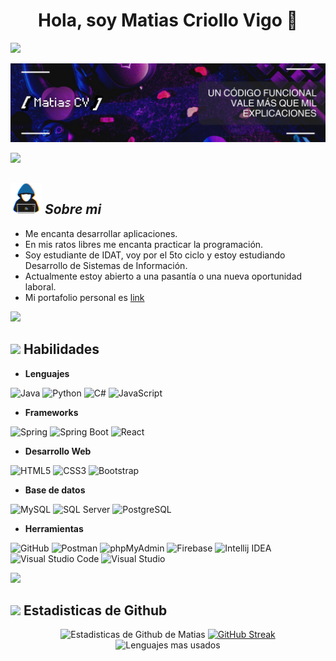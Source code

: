 <h1 align="center"><b>Hola, soy Matias Criollo Vigo 👋</b></h1>

<img src="https://user-images.githubusercontent.com/73097560/115834477-dbab4500-a447-11eb-908a-139a6edaec5c.gif">

![banner](https://github.com/MatiasCV27/MatiasCV27/blob/main/assets/GithubBanner.png)

<img src="https://user-images.githubusercontent.com/73097560/115834477-dbab4500-a447-11eb-908a-139a6edaec5c.gif">

## <picture><img src = "https://github.com/0xAbdulKhalid/0xAbdulKhalid/raw/main/assets/mdImages/about_me.gif" width = 50px></picture> *Sobre mi*

- Me encanta desarrollar aplicaciones.
- En mis ratos libres me encanta practicar la programación.
- Soy estudiante de IDAT, voy por el 5to ciclo y estoy estudiando Desarrollo de Sistemas de Información.
- Actualmente estoy abierto a una pasantía o una nueva oportunidad laboral.
- Mi portafolio personal es [link](https://portafoliofinal-matiascv.000webhostapp.com/)

<img src="https://user-images.githubusercontent.com/73097560/115834477-dbab4500-a447-11eb-908a-139a6edaec5c.gif">

## <img src="https://media2.giphy.com/media/QssGEmpkyEOhBCb7e1/giphy.gif?cid=ecf05e47a0n3gi1bfqntqmob8g9aid1oyj2wr3ds3mg700bl&rid=giphy.gif" width ="25"><b> Habilidades</b>

- **Lenguajes**

![Java](https://img.shields.io/badge/Java-white?style=for-the-badge&logoColor=white)
![Python](https://img.shields.io/badge/Python%20-%2314354C.svg?style=for-the-badge&logo=python&logoColor=white)
![C#](https://img.shields.io/badge/%20C%23-%23512BD4?logo=csharp&style=for-the-badge&logoColor=white)
![JavaScript](https://img.shields.io/badge/JavaScript%20-%23F7DF1E.svg?style=for-the-badge&logo=javascript&logoColor=black)

- **Frameworks**

![Spring](https://img.shields.io/badge/Spring-%236DB33F?style=for-the-badge&logo=spring&logoColor=white)
![Spring Boot](https://img.shields.io/badge/Spring%20Boot-%236DB33F?style=for-the-badge&logo=springboot&logoColor=white)
![React](https://img.shields.io/badge/React-%2361DAFB?style=for-the-badge&logo=react&logoColor=black)

- **Desarrollo Web**

![HTML5](https://img.shields.io/badge/HTML5%20-%23E34F26.svg?style=for-the-badge&logo=html5&logoColor=white)
![CSS3](https://img.shields.io/badge/CSS%20-%231572B6.svg?style=for-the-badge&logo=css3&logoColor=white)
![Bootstrap](https://img.shields.io/badge/Bootstrap-%237952B3?style=for-the-badge&logo=bootstrap&logoColor=white)

- **Base de datos**

![MySQL](https://img.shields.io/badge/MySQL-%234479A1?style=for-the-badge&logo=css3&logo=mysql&logoColor=white)
![SQL Server](https://img.shields.io/badge/SQL%20Server-%23CC2927?style=for-the-badge&logo=microsoftsqlserver&logoColor=white)
![PostgreSQL](https://img.shields.io/badge/PostgreSQL-%234169E1?style=for-the-badge&logo=postgresql&logoColor=white)

- **Herramientas**

![GitHub](https://img.shields.io/badge/github-%23121011.svg?style=for-the-badge&logo=github&logoColor=white)
![Postman](https://img.shields.io/badge/Postman-black?style=for-the-badge&logo=postman&logoColor=%23FF6C37)
![phpMyAdmin](https://img.shields.io/badge/phpMyAdmin-%236C78AF?style=for-the-badge&logo=phpmyadmin&logoColor=white)
![Firebase](https://img.shields.io/badge/Firebase-%23FFCA28?style=for-the-badge&logo=firebase&logoColor=black)
![Intellij IDEA](https://img.shields.io/badge/Intellij%20IDEA-white?style=for-the-badge&logo=intellijidea&logoColor=%23000000)
![Visual Studio Code](https://img.shields.io/badge/Visual%20Studio%20Code-0078d7.svg?style=for-the-badge&logo=visual-studio-code&logoColor=white)
![Visual Studio](https://img.shields.io/badge/Visual%20Studio-purple.svg?style=for-the-badge&logo=visual-studio&logoColor=white)

<img src="https://user-images.githubusercontent.com/73097560/115834477-dbab4500-a447-11eb-908a-139a6edaec5c.gif">

## <img src="https://media.giphy.com/media/iY8CRBdQXODJSCERIr/giphy.gif" width="35"><b> Estadisticas de Github </b>

<div align="center">

![Estadisticas de Github de Matias](https://github-readme-stats.vercel.app/api?username=MatiasCV27&show_icons=true&theme=radical) 
[![GitHub Streak](https://github-readme-streak-stats.herokuapp.com/?user=MatiasCV27&theme=radical)](https://git.io/streak-stats) 
![Lenguajes mas usados](https://github-readme-stats.vercel.app/api/top-langs?username=MatiasCV27&show_icons=true&locale=en&layout=compact&theme=radical)

</div>
